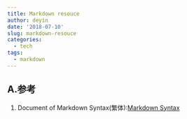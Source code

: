 ```yaml
---
title: Markdown resouce
author: deyin
date: '2018-07-10'
slug: markdown-resouce
categories: 
  - tech
tags:
  - markdown
---
```


## A.参考 ##

1. Document of Markdown Syntax(繁体):[Markdown Syntax](https://markdown.tw)